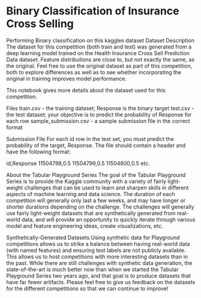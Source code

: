# Binary Classification of Insurance Cross Selling
 Performing Binary classification on this kaggles dataset
Dataset Description
The dataset for this competition (both train and test) was generated from a deep learning model trained on the Health Insurance Cross Sell Prediction Data dataset. Feature distributions are close to, but not exactly the same, as the original. Feel free to use the original dataset as part of this competition, both to explore differences as well as to see whether incorporating the original in training improves model performance.

This notebook gives more details about the dataset used for this competition.

Files
train.csv - the training dataset; Response is the binary target
test.csv - the test dataset; your objective is to predict the probability of Response for each row
sample_submission.csv - a sample submission file in the correct format

Submission File
For each id row in the test set, you must predict the probability of the target, Response. The file should contain a header and have the following format:

id,Response
11504798,0.5
11504799,0.5
11504800,0.5
etc.

About the Tabular Playground Series
The goal of the Tabular Playground Series is to provide the Kaggle community with a variety of fairly light-weight challenges that can be used to learn and sharpen skills in different aspects of machine learning and data science. The duration of each competition will generally only last a few weeks, and may have longer or shorter durations depending on the challenge. The challenges will generally use fairly light-weight datasets that are synthetically generated from real-world data, and will provide an opportunity to quickly iterate through various model and feature engineering ideas, create visualizations, etc.

Synthetically-Generated Datasets
Using synthetic data for Playground competitions allows us to strike a balance between having real-world data (with named features) and ensuring test labels are not publicly available. This allows us to host competitions with more interesting datasets than in the past. While there are still challenges with synthetic data generation, the state-of-the-art is much better now than when we started the Tabular Playground Series two years ago, and that goal is to produce datasets that have far fewer artifacts. Please feel free to give us feedback on the datasets for the different competitions so that we can continue to improve!